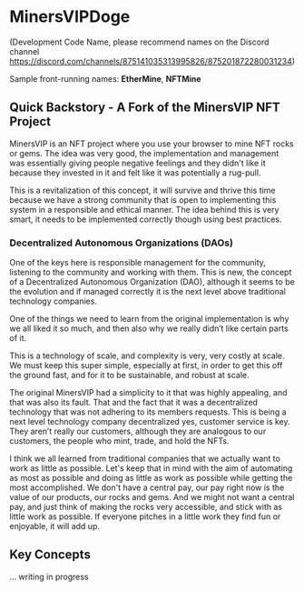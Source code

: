 # MinersVIPDoge 

(Development Code Name, please recommend names on the Discord channel https://discord.com/channels/875141035313995826/875201872280031234)

Sample front-running names: **EtherMine**, **NFTMine**


## Quick Backstory - A Fork of the MinersVIP NFT Project

MinersVIP is an NFT project where you use your browser to mine NFT rocks or gems. The idea was very good, the implementation and management was essentially giving people negative feelings and they didn't like it because they invested in it and felt like it was potentially a rug-pull.

This is a revitalization of this concept, it will survive and thrive this time because we have a strong community that is open to implementing this system in a responsible and ethical manner. The idea behind this is very smart, it needs to be implemented correctly though using best practices.

### **Decentralized Autonomous Organizations (DAOs)**

One of the keys here is responsible management for the community, listening to the community and working with them. This is new, the concept of a Decentralized Autonomous Organization (DAO), although it seems to be the evolution and if managed correctly it is the next level above traditional technology companies. 


One of the things we need to learn from the original implementation is why we all liked it so much, and then also why we really didn’t like certain parts of it.

This is a technology of scale, and complexity is very, very costly at scale. We must keep this super simple, especially at first, in order to get this off the ground fast, and for it to be sustainable, and robust at scale.


The original MinersVIP had a simplicity to it that was highly appealing, and that was also its fault. That and the fact that it was a decentralized technology that was not adhering to its members requests. This is  being a next level technology company decentralized yes, customer service is key. They aren’t really our customers, although they are analogous to our customers, the people who mint, trade, and hold the NFTs.


I think we all learned from traditional companies that we actually want to work as little as possible. Let's keep that in mind with the aim of automating as most as possible and doing as little as work as possible while getting the most accomplished. We don't have a central pay, our pay right now is the value of our products, our rocks and gems. And we might not want a central pay, and just think of making the rocks very accessible, and stick with as little work as possible. If everyone pitches in a little work they find fun or enjoyable, it will add up.


## Key Concepts



… writing in progress
